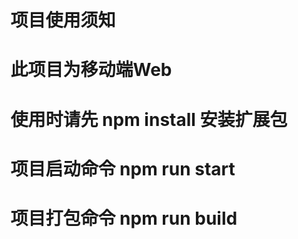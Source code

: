 <!DOCTYPE html>
<html lang="en">
<head>
  <meta charset="UTF-8">
  <meta name="viewport" content="width=device-width, initial-scale=1.0">
</head>
<body style="width: 100%;">
  <div class="wk" style="width: 100%;display: flex;justify-content: center;">
    <div class="nk_left">
      <img src="./public/GIF.gif" alt="">
    </div>
    <div class="nk_right">
      <h1>项目使用须知</h1>
      <h1>此项目为移动端Web</h1>
      <h1>使用时请先 npm install 安装扩展包</h1>
      <h1>项目启动命令 npm run start</h1>
      <h1>项目打包命令 npm run build</h1>
    </div>
  </div>
</body>
</html>